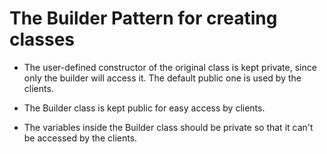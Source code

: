 # The Builder Pattern for creating classes

* The user-defined constructor of the original class is kept private, since only the builder will access it. The default public one is used by the clients.

* The Builder class is kept public for easy access by clients.

* The variables inside the Builder class should be private so that it can't be accessed by the clients.
